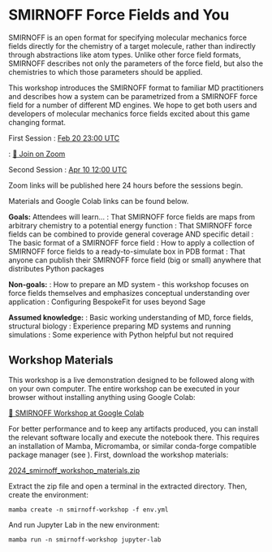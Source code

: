 # SMIRNOFF Force Fields and You

SMIRNOFF is an open format for specifying molecular mechanics force fields directly for the chemistry of a target molecule, rather than indirectly through abstractions like atom types. Unlike other force field formats, SMIRNOFF describes not only the parameters of the force field, but also the chemistries to which those parameters should be applied. 

This workshop introduces the SMIRNOFF format to familiar MD practitioners and describes how a system can be parametrized from a SMIRNOFF force field for a number of different MD engines. We hope to get both users and developers of molecular mechanics force fields excited about this game changing format.

First Session
: [Feb 20 23:00 UTC](https://time.is/1000_21_Feb_2024_in_Canberra/Tokyo/Auckland,_New_Zealand/Los_Angeles/Chicago/Phoenix/New_York/UTC?SMIRNOFF_OpenFF_Workshop)

: [💨 Join on Zoom](https://us06web.zoom.us/j/81208498403?pwd=m17ZJnzLDwXvLbInqDKdGoeImro0cC.1)

Second Session
: [Apr 10 12:00 UTC](https://time.is/2200_10_Apr_2024_in_Canberra/Beijing/Berlin/Los_Angeles/Chicago/Phoenix/New_York/London/UTC?SMIRNOFF_OpenFF_Workshop)

Zoom links will be published here 24 hours before the sessions begin.

Materials and Google Colab links can be found below.

**Goals:** Attendees will learn...
: That SMIRNOFF force fields are maps from arbitrary chemistry to a potential energy function
: That SMIRNOFF force fields can be combined to provide general coverage AND specific detail
: The basic format of a SMIRNOFF force field
: How to apply a collection of SMIRNOFF force fields to a ready-to-simulate box in PDB format
: That anyone can publish their SMIRNOFF force field (big or small) anywhere that distributes Python packages

**Non-goals:**
: How to prepare an MD system - this workshop focuses on force fields themselves and emphasizes conceptual understanding over application 
: Configuring BespokeFit for uses beyond Sage

**Assumed knowledge:**
: Basic working understanding of MD, force fields, structural biology
: Experience preparing MD systems and running simulations
: Some experience with Python helpful but not required

## Workshop Materials

This workshop is a live demonstration designed to be followed along with on your own computer. The entire workshop can be executed in your browser without installing anything using Google Colab:

[🤝 SMIRNOFF Workshop at Google Colab](https://colab.research.google.com/github/openforcefield/openff-docs/blob/main/source/workshops/2024/smirnoff/colab-smirnoff.ipynb)

For better performance and to keep any artifacts produced, you can install the relevant software locally and execute the notebook there. This requires an installation of Mamba, Micromamba, or similar conda-forge compatible package manager (see [](/install.md)). First, download the workshop materials:

[2024_smirnoff_workshop_materials.zip](path:smirnoff/2024_smirnoff_workshop_materials.zip)

Extract the zip file and open a terminal in the extracted directory. Then, create the environment:

```shell
mamba create -n smirnoff-workshop -f env.yml
```

And run Jupyter Lab in the new environment:

```shell
mamba run -n smirnoff-workshop jupyter-lab
```
